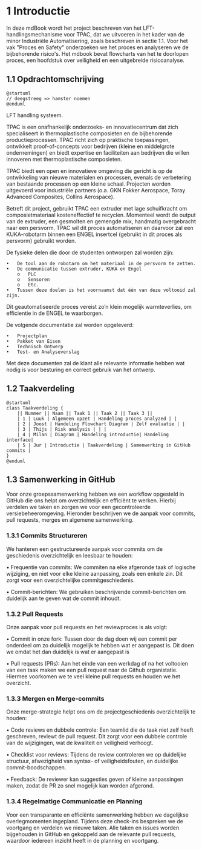 # 1 Introductie
In deze mdBook wordt het project beschreven van het LFT-handlingsmechanisme voor TPAC, dat we uitvoeren in het kader van de minor Industriële Automatisering, zoals beschreven in sectie 1.1. Voor het vak "Proces en Safety" onderzoeken we het proces en analyseren we de bijbehorende risico's. Het mdbook bevat flowcharts van het te doorlopen proces, een hoofdstuk over veiligheid en een uitgebreide risicoanalyse.


## 1.1 Opdrachtomschrijving

```
@startuml
// deegstreeg => hamster noemen
@enduml
```
LFT handling systeem.

TPAC is een onafhankelijk onderzoeks- en innovatiecentrum dat zich specialiseert in thermoplastische composieten en de bijbehorende productieprocessen. TPAC richt zich op praktische toepassingen, ontwikkelt proof-of-concepts voor bedrijven (kleine en middelgrote ondernemingen) en biedt expertise en faciliteiten aan bedrijven die willen innoveren met thermoplastische composieten.

TPAC biedt een open en innovatieve omgeving die gericht is op de ontwikkeling van nieuwe materialen en processen, evenals de verbetering van bestaande processen op een kleine schaal. Projecten worden uitgevoerd voor industriële partners (o.a. GKN Fokker Aerospace, Toray Advanced Composites, Collins Aerospace). 

Betreft dit project, gebruikt TPAC een extruder met lage schuifkracht om composietmateriaal kosteneffectief te recyclen. Momenteel wordt de output van de extruder, een gesmolten en gemengde mix, handmatig overgebracht naar een persvorm. TPAC wil dit proces automatiseren en daarvoor zal een KUKA-robotarm binnen een ENGEL insertcel (gebruikt in dit proces als persvorm) gebruikt worden.
  
De fysieke delen die door de studenten ontworpen zal worden zijn:

    •	De tool aan de robotarm om het materiaal in de persvorm te zetten.
    •	De communicatie tussen extruder, KUKA en Engel
        o	PLC
        o	Sensoren
        o	Etc.
    •	Tussen deze doelen is het voornaamst dat één van deze voltooid zal zijn.

Dit geautomatiseerde proces vereist zo’n klein mogelijk warmteverlies, om efficientie in de ENGEL te waarborgen. 

De volgende documentatie zal worden opgeleverd:

    •	Projectplan
    •	Pakket van Eisen
    •	Technisch Ontwerp
    •	Test- en Analyseverslag

Met deze documenten zal de klant alle relevante informatie hebben wat nodig is voor besturing en correct gebruik van het ontwerp. 


## 1.2 Taakverdeling

```
@startuml
class Taakverdeling {
    || Nummer || Naam || Taak 1 || Taak 2 || Taak 3 ||
    | 1 | Luuk | Algemeen opzet | Handeling proces analyzed | |
    | 2 | Joost | Handeling Flowchart Diagram | Zelf evaluatie | |
    | 3 | Thijs | Risk analysis | | |
    | 4 | Milan | Diagram | Handeling introductie| Handeling interface|
    | 5 | Jur | Introductie | Taakverdeling | Samenwerking in GitHub commits |
}
@enduml
```



## 1.3 Samenwerking in GitHub


Voor onze groepssamenwerking hebben we een workflow opgesteld in GitHub die ons helpt om overzichtelijk en efficiënt te werken. Hierbij verdelen we taken en zorgen we voor een gecontroleerde versiebeheeromgeving. Hieronder beschrijven we de aanpak voor commits, pull requests, merges en algemene samenwerking.


### 1.3.1 Commits Structureren


We hanteren een gestructureerde aanpak voor commits om de geschiedenis overzichtelijk en leesbaar te houden:

• Frequentie van commits: We commiten na elke afgeronde taak of logische wijziging, en niet voor elke kleine aanpassing, zoals een enkele zin. Dit zorgt voor een overzichtelijke commitgeschiedenis.

• Commit-berichten: We gebruiken beschrijvende commit-berichten om duidelijk aan te geven wat de commit inhoudt.

    
### 1.3.2 Pull Requests


Onze aanpak voor pull requests en het reviewproces is als volgt:

• Commit in onze fork: Tussen door de dag doen wij een commit per onderdeel om zo duidelijk mogelijk te hebben wat er aangepast is. Dit doen we omdat het dan duidelijk is wat er aangepast is

• Pull requests (PRs): Aan het einde van een werkdag of na het voltooien van een taak maken we een pull request naar de Github organistatie. Hiermee voorkomen we te veel kleine pull requests en houden we het overzicht.
    

### 1.3.3 Mergen en Merge-commits


Onze merge-strategie helpt ons om de projectgeschiedenis overzichtelijk te houden:
    
• Code reviews en dubbele controle: Een teamlid die de taak niet zelf heeft geschreven, reviewt de pull request. Dit zorgt voor een dubbele controle van de wijzigingen, wat de kwaliteit en veiligheid verhoogt.

• Checklist voor reviews: Tijdens de review controleren we op duidelijke structuur, afwezigheid van syntax- of veiligheidsfouten, en duidelijke commit-boodschappen.

• Feedback: De reviewer kan suggesties geven of kleine aanpassingen maken, zodat de PR zo snel mogelijk kan worden afgerond.
    

### 1.3.4 Regelmatige Communicatie en Planning

Voor een transparante en efficiënte samenwerking hebben we dagelijkse overlegmomenten ingepland. Tijdens deze check-ins bespreken we de voortgang en verdelen we nieuwe taken. Alle taken en issues worden bijgehouden in GitHub en gekoppeld aan de relevante pull requests, waardoor iedereen inzicht heeft in de planning en voortgang.